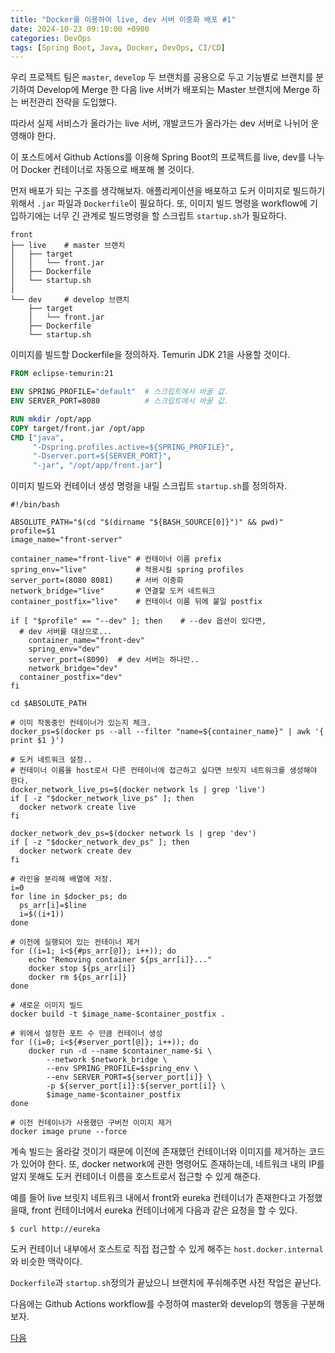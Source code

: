 ```yaml
---
title: "Docker를 이용하여 live, dev 서버 이중화 배포 #1"
date: 2024-10-23 09:10:00 +0900
categories: DevOps
tags: [Spring Boot, Java, Docker, DevOps, CI/CD]
---
```


우리 프로젝트 팀은 `master`, `develop` 두 브랜치를 공용으로 두고 기능별로 브랜치를 분기하여 Develop에 Merge 한 다음 live 서버가 배포되는 Master 브랜치에 Merge 하는 버전관리 전략을 도입했다.

따라서 실제 서비스가 올라가는 live 서버, 개발코드가 올라가는 dev 서버로 나뉘어 운영해야 한다.

이 포스트에서 Github Actions를 이용해 Spring Boot의 프로젝트를 live, dev를 나누어 Docker 컨테이너로 자동으로 배포해 볼 것이다.

먼저 배포가 되는 구조를 생각해보자. 애플리케이션을 배포하고 도커 이미지로 빌드하기 위해서 `.jar` 파일과 `Dockerfile`이 필요하다. 또, 이미지 빌드 명령을 workflow에 기입하기에는 너무 긴 관계로 빌드명령을 할 스크립트 `startup.sh`가 필요하다.

```
front
├── live    # master 브랜치
│   ├── target
│   │   └── front.jar
│   ├── Dockerfile
│   └── startup.sh
│
└── dev     # develop 브랜치
    ├── target
    │   └── front.jar
    ├── Dockerfile
    └── startup.sh
```

이미지를 빌드할 Dockerfile을 정의하자. Temurin JDK 21을 사용할 것이다.

```Dockerfile
FROM eclipse-temurin:21

ENV SPRING_PROFILE="default"  # 스크립트에서 바꿀 값.
ENV SERVER_PORT=8080          # 스크립트에서 바꿀 값.

RUN mkdir /opt/app
COPY target/front.jar /opt/app
CMD ["java", 
     "-Dspring.profiles.active=${SPRING_PROFILE}", 
     "-Dserver.port=${SERVER_PORT}",
     "-jar", "/opt/app/front.jar"]
```

이미지 빌드와 컨테이너 생성 명령을 내릴 스크립트 `startup.sh`를 정의하자.

```shell
#!/bin/bash

ABSOLUTE_PATH="$(cd "$(dirname "${BASH_SOURCE[0]}")" && pwd)"
profile=$1
image_name="front-server"

container_name="front-live" # 컨테이너 이름 prefix
spring_env="live"           # 적용시킬 spring profiles
server_port=(8080 8081)     # 서버 이중화
network_bridge="live"       # 연결할 도커 네트워크
container_postfix="live"    # 컨테이너 이름 뒤에 붙일 postfix

if [ "$profile" == "--dev" ]; then    # --dev 옵션이 있다면,
  # dev 서버를 대상으로...
	container_name="front-dev"
	spring_env="dev"
	server_port=(8090)  # dev 서버는 하나만..
	network_bridge="dev"
  container_postfix="dev"
fi

cd $ABSOLUTE_PATH

# 이미 작동중인 컨테이너가 있는지 체크.
docker_ps=$(docker ps --all --filter "name=${container_name}" | awk '{ print $1 }')

# 도커 네트워크 설정..
# 컨테이너 이름을 host로서 다른 컨테이너에 접근하고 싶다면 브릿지 네트워크를 생성해야 한다.
docker_network_live_ps=$(docker network ls | grep 'live')
if [ -z "$docker_network_live_ps" ]; then
  docker network create live
fi

docker_network_dev_ps=$(docker network ls | grep 'dev')
if [ -z "$docker_network_dev_ps" ]; then
  docker network create dev
fi

# 라인을 분리해 배열에 저장.
i=0
for line in $docker_ps; do
  ps_arr[i]=$line
  i=$((i+1))
done

# 이전에 실행되어 있는 컨테이너 제거
for ((i=1; i<${#ps_arr[@]}; i++)); do
    echo "Removing container ${ps_arr[i]}..."
    docker stop ${ps_arr[i]}
    docker rm ${ps_arr[i]}
done

# 새로운 이미지 빌드
docker build -t $image_name-$container_postfix .

# 위에서 설정한 포트 수 만큼 컨테이너 생성
for ((i=0; i<${#server_port[@]}; i++)); do
    docker run -d --name $container_name-$i \ 
        --network $network_bridge \ 
        --env SPRING_PROFILE=$spring_env \ 
        --env SERVER_PORT=${server_port[i]} \ 
        -p ${server_port[i]}:${server_port[i]} \ 
        $image_name-$container_postfix
done

# 이전 컨테이너가 사용했던 구버전 이미지 제거
docker image prune --force
```

계속 빌드는 올라갈 것이기 때문에 이전에 존재했던 컨테이너와 이미지를 제거하는 코드가 있어야 한다. 또, docker network에 관한 명령어도 존재하는데, 네트워크 내의 IP를 알지 못해도 도커 컨테이너 이름을 호스트로서 접근할 수 있게 해준다.

예를 들어 live 브릿지 네트워크 내에서 front와 eureka 컨테이너가 존재한다고 가정했을때, front 컨테이너에서 eureka 컨테이너에게 다음과 같은 요청을 할 수 있다.

```shell
$ curl http://eureka
```

도커 컨테이너 내부에서 호스트로 직접 접근할 수 있게 해주는 `host.docker.internal`와 비슷한 맥락이다.

`Dockerfile`과 `startup.sh`정의가 끝났으니 브랜치에 푸쉬해주면 사전 작업은 끝난다.

다음에는 Github Actions workflow를 수정하여 master와 develop의 행동을 구분해보자.

[다음](/devops/Docker를-이용하여-live-dev-서버-이중화-배포-2)
